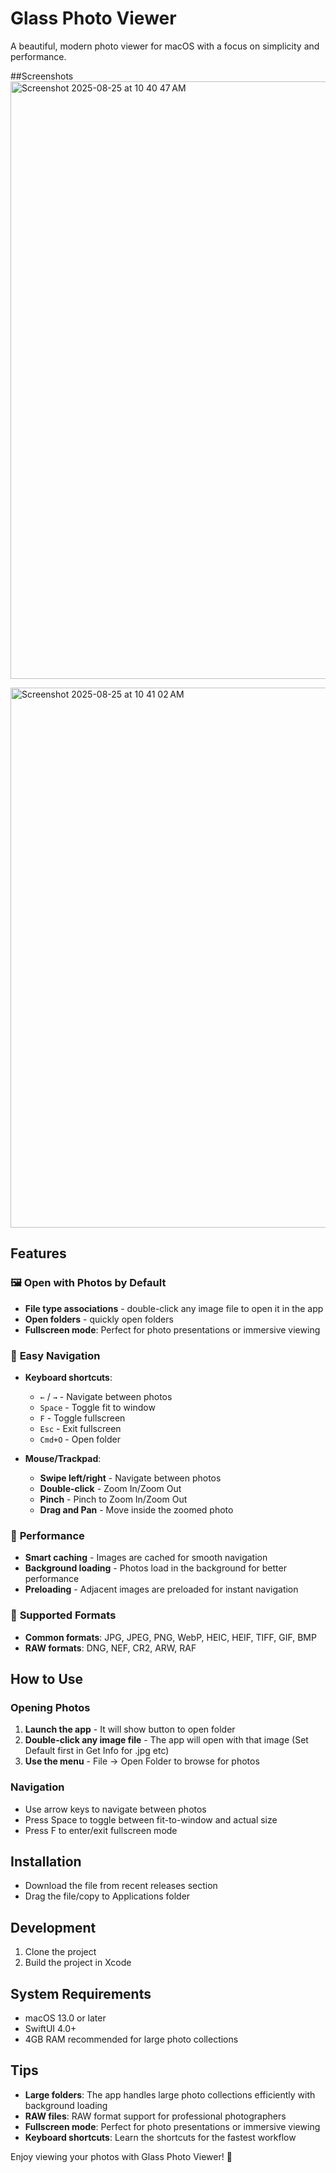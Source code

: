 # Glass Photo Viewer

A beautiful, modern photo viewer for macOS with a focus on simplicity and performance.

##Screenshots
<img width="1470" height="956" alt="Screenshot 2025-08-25 at 10 40 47 AM" src="https://github.com/user-attachments/assets/3bb7e3dd-37e9-4b7f-9d2e-1ce815547452" />

<img width="1470" height="864" alt="Screenshot 2025-08-25 at 10 41 02 AM" src="https://github.com/user-attachments/assets/4983c801-20c5-4cf4-b12c-2070bf3dd2e9" />


## Features

### 🖼️ **Open with Photos by Default**
- **File type associations** - double-click any image file to open it in the app
- **Open folders** - quickly open folders
- **Fullscreen mode**: Perfect for photo presentations or immersive viewing

### 🎯 **Easy Navigation**
- **Keyboard shortcuts**:
  - `←` / `→` - Navigate between photos
  - `Space` - Toggle fit to window
  - `F` - Toggle fullscreen
  - `Esc` - Exit fullscreen
  - `Cmd+O` - Open folder

- **Mouse/Trackpad**:
  - **Swipe left/right** - Navigate between photos
  - **Double-click** - Zoom In/Zoom Out
  - **Pinch** - Pinch to Zoom In/Zoom Out
  - **Drag and Pan** - Move inside the zoomed photo

### 🚀 **Performance**
- **Smart caching** - Images are cached for smooth navigation
- **Background loading** - Photos load in the background for better performance
- **Preloading** - Adjacent images are preloaded for instant navigation

### 📁 **Supported Formats**
- **Common formats**: JPG, JPEG, PNG, WebP, HEIC, HEIF, TIFF, GIF, BMP
- **RAW formats**: DNG, NEF, CR2, ARW, RAF

## How to Use

### Opening Photos
1. **Launch the app** - It will show button to open folder
2. **Double-click any image file** - The app will open with that image (Set Default first in Get Info for .jpg etc)
4. **Use the menu** - File → Open Folder to browse for photos

### Navigation
- Use arrow keys to navigate between photos
- Press Space to toggle between fit-to-window and actual size
- Press F to enter/exit fullscreen mode

## Installation
- Download the file from recent releases section
- Drag the file/copy to Applications folder

## Development
1. Clone the project
2. Build the project in Xcode

## System Requirements

- macOS 13.0 or later
- SwiftUI 4.0+
- 4GB RAM recommended for large photo collections

## Tips

- **Large folders**: The app handles large photo collections efficiently with background loading
- **RAW files**: RAW format support for professional photographers
- **Fullscreen mode**: Perfect for photo presentations or immersive viewing
- **Keyboard shortcuts**: Learn the shortcuts for the fastest workflow

Enjoy viewing your photos with Glass Photo Viewer! 📸
